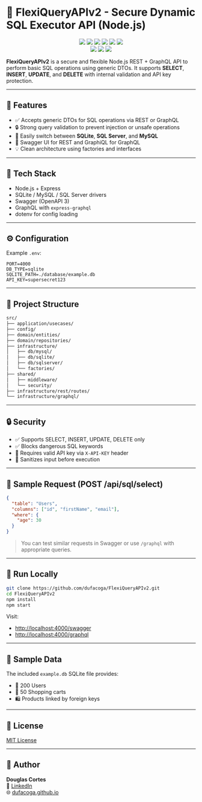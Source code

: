 # 🔐 FlexiQueryAPIv2 - Secure Dynamic SQL Executor API (Node.js)

<p align="center">
  <a href="https://github.com/dufacoga/FlexiQueryAPIv2/issues"><img src="https://img.shields.io/github/issues/dufacoga/FlexiQueryAPIv2"/></a>
  <a href="https://github.com/dufacoga/FlexiQueryAPIv2/stargazers"><img src="https://img.shields.io/github/stars/dufacoga/FlexiQueryAPIv2"/></a>
  <a href="https://github.com/dufacoga/FlexiQueryAPIv2/network/members"><img src="https://img.shields.io/github/forks/dufacoga/FlexiQueryAPIv2"/></a>
  <a href="https://github.com/dufacoga/FlexiQueryAPIv2/commits/master"><img src="https://img.shields.io/github/last-commit/dufacoga/FlexiQueryAPIv2"/></a>
  <a href="https://github.com/dufacoga/FlexiQueryAPIv2/blob/master/CONTRIBUTING.md"><img src="https://img.shields.io/badge/contributions-welcome-brightgreen.svg"/></a>
  <a href="https://github.com/dufacoga/FlexiQueryAPIv2/blob/master/LICENSE"><img src="https://img.shields.io/github/license/dufacoga/FlexiQueryAPIv2"/></a>
  <br />
  <a href="https://www.paypal.com/donate/?business=R2J9NH55HXKGJ&no_recurring=0&currency_code=USD"><img src="https://img.shields.io/badge/PayPal-Donate-blue.svg"/></a>
  <a href="https://www.patreon.com/dufacoga"><img src="https://img.shields.io/badge/Patreon-Become%20a%20Patron-black.svg"/></a>
  <a href="https://ko-fi.com/dufacoga"><img src="https://img.shields.io/badge/Ko--fi-Buy%20me%20a%20coffee-FFFFFF.svg?logo=ko-fi&logoColor=white"/></a>
</p>

**FlexiQueryAPIv2** is a secure and flexible Node.js REST + GraphQL API to perform basic SQL operations using generic DTOs. It supports **SELECT**, **INSERT**, **UPDATE**, and **DELETE** with internal validation and API key protection.

---

## 🚀 Features

- ✅ Accepts generic DTOs for SQL operations via REST or GraphQL
- 🔒 Strong query validation to prevent injection or unsafe operations
- 🔌 Easily switch between **SQLite**, **SQL Server**, and **MySQL**
- 🧪 Swagger UI for REST and GraphiQL for GraphQL
- 💡 Clean architecture using factories and interfaces

---

## 🧰 Tech Stack

- Node.js + Express
- SQLite / MySQL / SQL Server drivers
- Swagger (OpenAPI 3)
- GraphQL with `express-graphql`
- dotenv for config loading

---

## ⚙️ Configuration

Example `.env`:

```env
PORT=4000
DB_TYPE=sqlite
SQLITE_PATH=./database/example.db
API_KEY=supersecret123
```

---

## 📂 Project Structure

```bash
src/
├── application/usecases/
├── config/
├── domain/entities/
├── domain/repositories/
├── infrastructure/
│   ├── db/mysql/
│   ├── db/sqlite/
│   ├── db/sqlserver/
│   └── factories/
├── shared/
│   ├── middleware/
│   └── security/
├── infrastructure/rest/routes/
└── infrastructure/graphql/
```

---

## 🔒 Security

- ✅ Supports SELECT, INSERT, UPDATE, DELETE only
- ✅ Blocks dangerous SQL keywords
- 🔐 Requires valid API key via `X-API-KEY` header
- 🧼 Sanitizes input before execution

---

## 🧪 Sample Request (POST /api/sql/select)

```json
{
  "table": "Users",
  "columns": ["id", "firstName", "email"],
  "where": {
    "age": 30
  }
}
```

> You can test similar requests in Swagger or use `/graphql` with appropriate queries.

---

## 🚀 Run Locally

```bash
git clone https://github.com/dufacoga/FlexiQueryAPIv2.git
cd FlexiQueryAPIv2
npm install
npm start
```

Visit:
- [http://localhost:4000/swagger](http://localhost:4000/swagger)
- [http://localhost:4000/graphql](http://localhost:4000/graphql)

---

## 🧃 Sample Data

The included `example.db` SQLite file provides:

- 👤 200 Users
- 🛒 50 Shopping carts
- 🛍️ Products linked by foreign keys

---

## 📄 License

[MIT License](LICENSE)

---

## 👤 Author

**Douglas Cortes**  
🔗 [LinkedIn](https://www.linkedin.com/in/dufacoga)  
🌐 [dufacoga.github.io](https://dufacoga.github.io)
